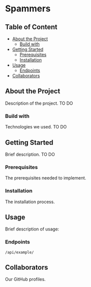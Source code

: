 # Spammers
## Table of Content
* [About the Project]()
  * [Build with]()
* [Getting Started]()
  * [Prerequisites]()
  * [Installation]()
* [Usage]()
  * [Endpoints]()
* [Collaborators]()
## About the Project
Description of the project.
TO DO
### Build with
Technologies we used.
TO DO
## Getting Started
Brief description.
TO DO
### Prerequisites
The prerequisites needed to implement.
### Installation
The installation process.
## Usage
Brief description of usage:
### Endpoints
`/api/example/`
## Collaborators
Our GitHub profiles.